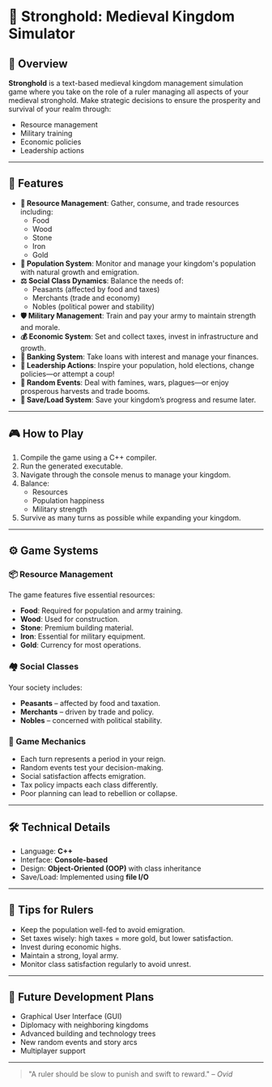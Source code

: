 # 🏰 Stronghold: Medieval Kingdom Simulator

## 📖 Overview

**Stronghold** is a text-based medieval kingdom management simulation game where you take on the role of a ruler managing all aspects of your medieval stronghold. Make strategic decisions to ensure the prosperity and survival of your realm through:

- Resource management  
- Military training  
- Economic policies  
- Leadership actions

---

## 🌟 Features

- **🧱 Resource Management**: Gather, consume, and trade resources including:
  - Food
  - Wood
  - Stone
  - Iron
  - Gold
- **👥 Population System**: Monitor and manage your kingdom's population with natural growth and emigration.
- **⚖️ Social Class Dynamics**: Balance the needs of:
  - Peasants (affected by food and taxes)
  - Merchants (trade and economy)
  - Nobles (political power and stability)
- **🛡️ Military Management**: Train and pay your army to maintain strength and morale.
- **💰 Economic System**: Set and collect taxes, invest in infrastructure and growth.
- **🏦 Banking System**: Take loans with interest and manage your finances.
- **👑 Leadership Actions**: Inspire your population, hold elections, change policies—or attempt a coup!
- **🎲 Random Events**: Deal with famines, wars, plagues—or enjoy prosperous harvests and trade booms.
- **💾 Save/Load System**: Save your kingdom’s progress and resume later.

---

## 🎮 How to Play

1. Compile the game using a C++ compiler.
2. Run the generated executable.
3. Navigate through the console menus to manage your kingdom.
4. Balance:
   - Resources
   - Population happiness
   - Military strength
5. Survive as many turns as possible while expanding your kingdom.

---

## ⚙️ Game Systems

### 📦 Resource Management

The game features five essential resources:

- **Food**: Required for population and army training.
- **Wood**: Used for construction.
- **Stone**: Premium building material.
- **Iron**: Essential for military equipment.
- **Gold**: Currency for most operations.

### 🏘️ Social Classes

Your society includes:

- **Peasants** – affected by food and taxation.
- **Merchants** – driven by trade and policy.
- **Nobles** – concerned with political stability.

### 🧠 Game Mechanics

- Each turn represents a period in your reign.
- Random events test your decision-making.
- Social satisfaction affects emigration.
- Tax policy impacts each class differently.
- Poor planning can lead to rebellion or collapse.

---

## 🛠️ Technical Details

- Language: **C++**
- Interface: **Console-based**
- Design: **Object-Oriented (OOP)** with class inheritance
- Save/Load: Implemented using **file I/O**

---

## 🧠 Tips for Rulers

- Keep the population well-fed to avoid emigration.
- Set taxes wisely: high taxes = more gold, but lower satisfaction.
- Invest during economic highs.
- Maintain a strong, loyal army.
- Monitor class satisfaction regularly to avoid unrest.

---

## 🔮 Future Development Plans

- Graphical User Interface (GUI)
- Diplomacy with neighboring kingdoms
- Advanced building and technology trees
- New random events and story arcs
- Multiplayer support

---

> "A ruler should be slow to punish and swift to reward." – *Ovid*

